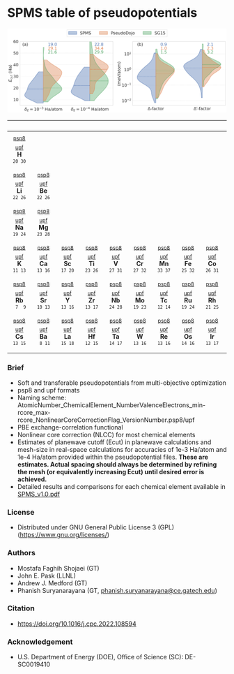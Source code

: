 # SPMS table of pseudopotentials

[![](SPMS_Comparison.png)](SPMS_v1.0.pdf)

|&nbsp;&nbsp;&nbsp;&nbsp;&nbsp;&nbsp;&nbsp;&nbsp;&nbsp;&nbsp;&nbsp;|&nbsp;&nbsp;&nbsp;&nbsp;&nbsp;&nbsp;&nbsp;&nbsp;&nbsp;&nbsp;&nbsp;|&nbsp;&nbsp;&nbsp;&nbsp;&nbsp;&nbsp;&nbsp;&nbsp;&nbsp;&nbsp;&nbsp;|&nbsp;&nbsp;&nbsp;&nbsp;&nbsp;&nbsp;&nbsp;&nbsp;&nbsp;&nbsp;&nbsp;|&nbsp;&nbsp;&nbsp;&nbsp;&nbsp;&nbsp;&nbsp;&nbsp;&nbsp;&nbsp;&nbsp;|&nbsp;&nbsp;&nbsp;&nbsp;&nbsp;&nbsp;&nbsp;&nbsp;&nbsp;&nbsp;&nbsp;|&nbsp;&nbsp;&nbsp;&nbsp;&nbsp;&nbsp;&nbsp;&nbsp;&nbsp;&nbsp;&nbsp;|&nbsp;&nbsp;&nbsp;&nbsp;&nbsp;&nbsp;&nbsp;&nbsp;&nbsp;&nbsp;&nbsp;|&nbsp;&nbsp;&nbsp;&nbsp;&nbsp;&nbsp;&nbsp;&nbsp;&nbsp;&nbsp;&nbsp;|&nbsp;&nbsp;&nbsp;&nbsp;&nbsp;&nbsp;&nbsp;&nbsp;&nbsp;&nbsp;&nbsp;|&nbsp;&nbsp;&nbsp;&nbsp;&nbsp;&nbsp;&nbsp;&nbsp;&nbsp;&nbsp;&nbsp;|&nbsp;&nbsp;&nbsp;&nbsp;&nbsp;&nbsp;&nbsp;&nbsp;&nbsp;&nbsp;&nbsp;|&nbsp;&nbsp;&nbsp;&nbsp;&nbsp;&nbsp;&nbsp;&nbsp;&nbsp;&nbsp;&nbsp;|&nbsp;&nbsp;&nbsp;&nbsp;&nbsp;&nbsp;&nbsp;&nbsp;&nbsp;&nbsp;&nbsp;|&nbsp;&nbsp;&nbsp;&nbsp;&nbsp;&nbsp;&nbsp;&nbsp;&nbsp;&nbsp;&nbsp;|&nbsp;&nbsp;&nbsp;&nbsp;&nbsp;&nbsp;&nbsp;&nbsp;&nbsp;&nbsp;&nbsp;|&nbsp;&nbsp;&nbsp;&nbsp;&nbsp;&nbsp;&nbsp;&nbsp;&nbsp;&nbsp;&nbsp;|&nbsp;&nbsp;&nbsp;&nbsp;&nbsp;&nbsp;&nbsp;&nbsp;&nbsp;&nbsp;&nbsp;|
|:-:|:-:|:-:|:-:|:-:|:-:|:-:|:-:|:-:|:-:|:-:|:-:|:-:|:-:|:-:|:-:|:-:|:-:|
|<sub>[psp8](psp8/01_H_1_1.0_1.0_pbe_v1.0.psp8)</sub> <sub>[upf](upf/01_H_1_1.0_1.0_pbe_v1.0.upf)</sub><br>**H**<br><sup>`20 30`</sup>|||||||||||||||||<sub>[psp8](psp8/02_He_2_1.1_1.2_pbe_v1.0.psp8)</sub> <sub>[upf](upf/02_He_2_1.1_1.2_pbe_v1.0.upf)</sub><br>**He**<br><sup>`27 32`</sup>|
|<sub>[psp8](psp8/03_Li_3_1.6_1.6_pbe_v1.0.psp8)</sub> <sub>[upf](upf/03_Li_3_1.6_1.6_pbe_v1.0.upf)</sub><br>**Li**<br><sup>`22 26`</sup>|<sub>[psp8](psp8/04_Be_4_1.8_1.9_pbe_v1.0.psp8)</sub> <sub>[upf](upf/04_Be_4_1.8_1.9_pbe_v1.0.upf)</sub><br>**Be**<br><sup>`22 26`</sup>|||||||||||<sub>[psp8](psp8/05_B_3_1.5_1.7_pbe_n_v1.0.psp8)</sub> <sub>[upf](upf/05_B_3_1.5_1.7_pbe_n_v1.0.upf)</sub><br>**B**<br><sup>`22 29`</sup>|<sub>[psp8](psp8/06_C_4_1.2_1.2_pbe_n_v1.0.psp8)</sub> <sub>[upf](upf/06_C_4_1.2_1.2_pbe_n_v1.0.upf)</sub><br>**C**<br><sup>`31 38`</sup>|<sub>[psp8](psp8/07_N_5_1.2_1.4_pbe_n_v1.0.psp8)</sub> <sub>[upf](upf/07_N_5_1.2_1.4_pbe_n_v1.0.upf)</sub><br>**N**<br><sup>`32 38`</sup>|<sub>[psp8](psp8/08_O_6_1.2_1.4_pbe_n_v1.0.psp8)</sub> <sub>[upf](upf/08_O_6_1.2_1.4_pbe_n_v1.0.upf)</sub><br>**O**<br><sup>`34 38`</sup>|<sub>[psp8](psp8/09_F_7_1.5_1.5_pbe_n_v1.0.psp8)</sub> <sub>[upf](upf/09_F_7_1.5_1.5_pbe_n_v1.0.upf)</sub><br>**F**<br><sup>`33 37`</sup>|<sub>[psp8](psp8/10_Ne_8_1.4_1.8_pbe_v1.0.psp8)</sub> <sub>[upf](upf/10_Ne_8_1.4_1.8_pbe_v1.0.upf)</sub><br>**Ne**<br><sup>`24 28`</sup>|
|<sub>[psp8](psp8/11_Na_9_1.8_2.2_pbe_v1.0.psp8)</sub> <sub>[upf](upf/11_Na_9_1.8_2.2_pbe_v1.0.upf)</sub><br>**Na**<br><sup>`19 24`</sup>|<sub>[psp8](psp8/12_Mg_10_1.9_2.0_pbe_v1.0.psp8)</sub> <sub>[upf](upf/12_Mg_10_1.9_2.0_pbe_v1.0.upf)</sub><br>**Mg**<br><sup>`23 28`</sup>|||||||||||<sub>[psp8](psp8/13_Al_3_1.9_1.9_pbe_n_v1.0.psp8)</sub> <sub>[upf](upf/13_Al_3_1.9_1.9_pbe_n_v1.0.upf)</sub><br>**Al**<br><sup>` 9 14`</sup>|<sub>[psp8](psp8/14_Si_4_1.9_1.9_pbe_n_v1.0.psp8)</sub> <sub>[upf](upf/14_Si_4_1.9_1.9_pbe_n_v1.0.upf)</sub><br>**Si**<br><sup>` 9 15`</sup>|<sub>[psp8](psp8/15_P_5_1.8_1.9_pbe_n_v1.0.psp8)</sub> <sub>[upf](upf/15_P_5_1.8_1.9_pbe_n_v1.0.upf)</sub><br>**P**<br><sup>`13 17`</sup>|<sub>[psp8](psp8/16_S_6_1.8_1.9_pbe_n_v1.0.psp8)</sub> <sub>[upf](upf/16_S_6_1.8_1.9_pbe_n_v1.0.upf)</sub><br>**S**<br><sup>`15 20`</sup>|<sub>[psp8](psp8/17_Cl_7_1.9_1.9_pbe_n_v1.0.psp8)</sub> <sub>[upf](upf/17_Cl_7_1.9_1.9_pbe_n_v1.0.upf)</sub><br>**Cl**<br><sup>`16 20`</sup>|<sub>[psp8](psp8/18_Ar_8_1.8_1.9_pbe_n_v1.0.psp8)</sub> <sub>[upf](upf/18_Ar_8_1.8_1.9_pbe_n_v1.0.upf)</sub><br>**Ar**<br><sup>`14 19`</sup>|
|<sub>[psp8](psp8/19_K_9_2.2_2.7_pbe_n_v1.0.psp8)</sub> <sub>[upf](upf/19_K_9_2.2_2.7_pbe_n_v1.0.upf)</sub><br>**K**<br><sup>`11 13`</sup>|<sub>[psp8](psp8/20_Ca_10_2.3_2.7_pbe_n_v1.0.psp8)</sub> <sub>[upf](upf/20_Ca_10_2.3_2.7_pbe_n_v1.0.upf)</sub><br>**Ca**<br><sup>`13 16`</sup>|<sub>[psp8](psp8/21_Sc_11_2.4_2.5_pbe_n_v1.0.psp8)</sub> <sub>[upf](upf/21_Sc_11_2.4_2.5_pbe_n_v1.0.upf)</sub><br>**Sc**<br><sup>`17 20`</sup>|<sub>[psp8](psp8/22_Ti_12_2.0_2.8_pbe_n_v1.0.psp8)</sub> <sub>[upf](upf/22_Ti_12_2.0_2.8_pbe_n_v1.0.upf)</sub><br>**Ti**<br><sup>`23 26`</sup>|<sub>[psp8](psp8/23_V_13_1.6_1.9_pbe_n_v1.0.psp8)</sub> <sub>[upf](upf/23_V_13_1.6_1.9_pbe_n_v1.0.upf)</sub><br>**V**<br><sup>`27 31`</sup>|<sub>[psp8](psp8/24_Cr_14_1.7_2.1_pbe_n_v1.0.psp8)</sub> <sub>[upf](upf/24_Cr_14_1.7_2.1_pbe_n_v1.0.upf)</sub><br>**Cr**<br><sup>`27 32`</sup>|<sub>[psp8](psp8/25_Mn_15_1.8_2.3_pbe_n_v1.0.psp8)</sub> <sub>[upf](upf/25_Mn_15_1.8_2.3_pbe_n_v1.0.upf)</sub><br>**Mn**<br><sup>`33 37`</sup>|<sub>[psp8](psp8/26_Fe_16_2.0_2.5_pbe_n_v1.0.psp8)</sub> <sub>[upf](upf/26_Fe_16_2.0_2.5_pbe_n_v1.0.upf)</sub><br>**Fe**<br><sup>`25 32`</sup>|<sub>[psp8](psp8/27_Co_17_1.6_2.2_pbe_n_v1.0.psp8)</sub> <sub>[upf](upf/27_Co_17_1.6_2.2_pbe_n_v1.0.upf)</sub><br>**Co**<br><sup>`26 31`</sup>|<sub>[psp8](psp8/28_Ni_18_1.7_2.2_pbe_n_v1.0.psp8)</sub> <sub>[upf](upf/28_Ni_18_1.7_2.2_pbe_n_v1.0.upf)</sub><br>**Ni**<br><sup>`29 34`</sup>|<sub>[psp8](psp8/29_Cu_19_1.7_1.9_pbe_n_v1.0.psp8)</sub> <sub>[upf](upf/29_Cu_19_1.7_1.9_pbe_n_v1.0.upf)</sub><br>**Cu**<br><sup>`32 35`</sup>|<sub>[psp8](psp8/30_Zn_20_1.9_2.3_pbe_n_v1.0.psp8)</sub> <sub>[upf](upf/30_Zn_20_1.9_2.3_pbe_n_v1.0.upf)</sub><br>**Zn**<br><sup>`27 30`</sup>|<sub>[psp8](psp8/31_Ga_13_1.9_2.4_pbe_n_v1.0.psp8)</sub> <sub>[upf](upf/31_Ga_13_1.9_2.4_pbe_n_v1.0.upf)</sub><br>**Ga**<br><sup>`29 34`</sup>|<sub>[psp8](psp8/32_Ge_14_2.2_2.3_pbe_n_v1.0.psp8)</sub> <sub>[upf](upf/32_Ge_14_2.2_2.3_pbe_n_v1.0.upf)</sub><br>**Ge**<br><sup>`22 25`</sup>|<sub>[psp8](psp8/33_As_15_1.8_2.1_pbe_n_v1.0.psp8)</sub> <sub>[upf](upf/33_As_15_1.8_2.1_pbe_n_v1.0.upf)</sub><br>**As**<br><sup>`27 30`</sup>|<sub>[psp8](psp8/34_Se_16_1.9_2.1_pbe_n_v1.0.psp8)</sub> <sub>[upf](upf/34_Se_16_1.9_2.1_pbe_n_v1.0.upf)</sub><br>**Se**<br><sup>`27 30`</sup>|<sub>[psp8](psp8/35_Br_7_2.1_2.2_pbe_n_v1.0.psp8)</sub> <sub>[upf](upf/35_Br_7_2.1_2.2_pbe_n_v1.0.upf)</sub><br>**Br**<br><sup>`11 14`</sup>|<sub>[psp8](psp8/36_Kr_8_1.7_2.3_pbe_n_v1.0.psp8)</sub> <sub>[upf](upf/36_Kr_8_1.7_2.3_pbe_n_v1.0.upf)</sub><br>**Kr**<br><sup>`19 22`</sup>|
|<sub>[psp8](psp8/37_Rb_9_2.8_3.3_pbe_n_v1.0.psp8)</sub> <sub>[upf](upf/37_Rb_9_2.8_3.3_pbe_n_v1.0.upf)</sub><br>**Rb**<br><sup>` 7  9`</sup>|<sub>[psp8](psp8/38_Sr_10_2.3_2.5_pbe_n_v1.0.psp8)</sub> <sub>[upf](upf/38_Sr_10_2.3_2.5_pbe_n_v1.0.upf)</sub><br>**Sr**<br><sup>`10 13`</sup>|<sub>[psp8](psp8/39_Y_11_2.1_2.4_pbe_n_v1.0.psp8)</sub> <sub>[upf](upf/39_Y_11_2.1_2.4_pbe_n_v1.0.upf)</sub><br>**Y**<br><sup>`13 16`</sup>|<sub>[psp8](psp8/40_Zr_12_2.0_2.5_pbe_n_v1.0.psp8)</sub> <sub>[upf](upf/40_Zr_12_2.0_2.5_pbe_n_v1.0.upf)</sub><br>**Zr**<br><sup>`13 17`</sup>|<sub>[psp8](psp8/41_Nb_13_1.5_1.7_pbe_n_v1.0.psp8)</sub> <sub>[upf](upf/41_Nb_13_1.5_1.7_pbe_n_v1.0.upf)</sub><br>**Nb**<br><sup>`24 28`</sup>|<sub>[psp8](psp8/42_Mo_14_2.0_2.6_pbe_n_v1.0.psp8)</sub> <sub>[upf](upf/42_Mo_14_2.0_2.6_pbe_n_v1.0.upf)</sub><br>**Mo**<br><sup>`19 23`</sup>|<sub>[psp8](psp8/43_Tc_15_2.4_2.8_pbe_n_v1.0.psp8)</sub> <sub>[upf](upf/43_Tc_15_2.4_2.8_pbe_n_v1.0.upf)</sub><br>**Tc**<br><sup>`12 14`</sup>|<sub>[psp8](psp8/44_Ru_16_2.3_2.5_pbe_n_v1.0.psp8)</sub> <sub>[upf](upf/44_Ru_16_2.3_2.5_pbe_n_v1.0.upf)</sub><br>**Ru**<br><sup>`19 24`</sup>|<sub>[psp8](psp8/45_Rh_17_1.9_2.4_pbe_n_v1.0.psp8)</sub> <sub>[upf](upf/45_Rh_17_1.9_2.4_pbe_n_v1.0.upf)</sub><br>**Rh**<br><sup>`21 25`</sup>|<sub>[psp8](psp8/46_Pd_18_1.9_2.2_pbe_n_v1.0.psp8)</sub> <sub>[upf](upf/46_Pd_18_1.9_2.2_pbe_n_v1.0.upf)</sub><br>**Pd**<br><sup>`21 24`</sup>|<sub>[psp8](psp8/47_Ag_19_1.9_2.5_pbe_n_v1.0.psp8)</sub> <sub>[upf](upf/47_Ag_19_1.9_2.5_pbe_n_v1.0.upf)</sub><br>**Ag**<br><sup>`18 22`</sup>|<sub>[psp8](psp8/48_Cd_20_2.2_2.3_pbe_n_v1.0.psp8)</sub> <sub>[upf](upf/48_Cd_20_2.2_2.3_pbe_n_v1.0.upf)</sub><br>**Cd**<br><sup>`19 24`</sup>|<sub>[psp8](psp8/49_In_13_2.5_3.1_pbe_n_v1.0.psp8)</sub> <sub>[upf](upf/49_In_13_2.5_3.1_pbe_n_v1.0.upf)</sub><br>**In**<br><sup>`17 20`</sup>|<sub>[psp8](psp8/50_Sn_14_2.5_3.0_pbe_n_v1.0.psp8)</sub> <sub>[upf](upf/50_Sn_14_2.5_3.0_pbe_n_v1.0.upf)</sub><br>**Sn**<br><sup>`16 18`</sup>|<sub>[psp8](psp8/51_Sb_15_2.3_2.4_pbe_n_v1.0.psp8)</sub> <sub>[upf](upf/51_Sb_15_2.3_2.4_pbe_n_v1.0.upf)</sub><br>**Sb**<br><sup>`22 24`</sup>|<sub>[psp8](psp8/52_Te_16_2.3_2.3_pbe_n_v1.0.psp8)</sub> <sub>[upf](upf/52_Te_16_2.3_2.3_pbe_n_v1.0.upf)</sub><br>**Te**<br><sup>`22 25`</sup>|<sub>[psp8](psp8/53_I_7_2.3_2.5_pbe_n_v1.0.psp8)</sub> <sub>[upf](upf/53_I_7_2.3_2.5_pbe_n_v1.0.upf)</sub><br>**I**<br><sup>` 9 14`</sup>|<sub>[psp8](psp8/54_Xe_8_2.5_2.5_pbe_n_v1.0.psp8)</sub> <sub>[upf](upf/54_Xe_8_2.5_2.5_pbe_n_v1.0.upf)</sub><br>**Xe**<br><sup>`10 12`</sup>|
|<sub>[psp8](psp8/55_Cs_9_2.2_2.5_pbe_n_v1.0.psp8)</sub> <sub>[upf](upf/55_Cs_9_2.2_2.5_pbe_n_v1.0.upf)</sub><br>**Cs**<br><sup>`13 15`</sup>|<sub>[psp8](psp8/56_Ba_10_2.8_2.8_pbe_n_v1.0.psp8)</sub> <sub>[upf](upf/56_Ba_10_2.8_2.8_pbe_n_v1.0.upf)</sub><br>**Ba**<br><sup>` 8 11`</sup>|<sub>[psp8](psp8/57_La_11_2.5_2.8_pbe_n_v1.0.psp8)</sub> <sub>[upf](upf/57_La_11_2.5_2.8_pbe_n_v1.0.upf)</sub><br>**La**<br><sup>`15 18`</sup>|<sub>[psp8](psp8/72_Hf_12_2.3_3.0_pbe_n_v1.0.psp8)</sub> <sub>[upf](upf/72_Hf_12_2.3_3.0_pbe_n_v1.0.upf)</sub><br>**Hf**<br><sup>`12 15`</sup>|<sub>[psp8](psp8/73_Ta_13_2.2_2.6_pbe_n_v1.0.psp8)</sub> <sub>[upf](upf/73_Ta_13_2.2_2.6_pbe_n_v1.0.upf)</sub><br>**Ta**<br><sup>`14 17`</sup>|<sub>[psp8](psp8/74_W_14_2.3_2.5_pbe_n_v1.0.psp8)</sub> <sub>[upf](upf/74_W_14_2.3_2.5_pbe_n_v1.0.upf)</sub><br>**W**<br><sup>`13 16`</sup>|<sub>[psp8](psp8/75_Re_15_2.4_2.6_pbe_n_v1.0.psp8)</sub> <sub>[upf](upf/75_Re_15_2.4_2.6_pbe_n_v1.0.upf)</sub><br>**Re**<br><sup>`13 16`</sup>|<sub>[psp8](psp8/76_Os_16_2.7_2.7_pbe_n_v1.0.psp8)</sub> <sub>[upf](upf/76_Os_16_2.7_2.7_pbe_n_v1.0.upf)</sub><br>**Os**<br><sup>`14 16`</sup>|<sub>[psp8](psp8/77_Ir_17_2.5_2.6_pbe_n_v1.0.psp8)</sub> <sub>[upf](upf/77_Ir_17_2.5_2.6_pbe_n_v1.0.upf)</sub><br>**Ir**<br><sup>`13 17`</sup>|<sub>[psp8](psp8/78_Pt_18_2.2_2.4_pbe_n_v1.0.psp8)</sub> <sub>[upf](upf/78_Pt_18_2.2_2.4_pbe_n_v1.0.upf)</sub><br>**Pt**<br><sup>`17 21`</sup>|<sub>[psp8](psp8/79_Au_19_2.4_2.5_pbe_n_v1.0.psp8)</sub> <sub>[upf](upf/79_Au_19_2.4_2.5_pbe_n_v1.0.upf)</sub><br>**Au**<br><sup>`16 19`</sup>|<sub>[psp8](psp8/80_Hg_20_1.9_2.5_pbe_n_v1.0.psp8)</sub> <sub>[upf](upf/80_Hg_20_1.9_2.5_pbe_n_v1.0.upf)</sub><br>**Hg**<br><sup>`20 23`</sup>|<sub>[psp8](psp8/81_Tl_13_3.0_3.2_pbe_n_v1.0.psp8)</sub> <sub>[upf](upf/81_Tl_13_3.0_3.2_pbe_n_v1.0.upf)</sub><br>**Tl**<br><sup>`12 14`</sup>|<sub>[psp8](psp8/82_Pb_14_3.0_3.1_pbe_n_v1.0.psp8)</sub> <sub>[upf](upf/82_Pb_14_3.0_3.1_pbe_n_v1.0.upf)</sub><br>**Pb**<br><sup>`12 14`</sup>|<sub>[psp8](psp8/83_Bi_15_2.4_2.8_pbe_n_v1.0.psp8)</sub> <sub>[upf](upf/83_Bi_15_2.4_2.8_pbe_n_v1.0.upf)</sub><br>**Bi**<br><sup>`14 19`</sup>||||
|||||||||||||||||||

### Brief
* Soft and transferable pseudopotentials from multi-objective optimization
* psp8 and upf formats
* Naming scheme: AtomicNumber_ChemicalElement_NumberValenceElectrons_min-rcore_max-rcore_NonlinearCoreCorrectionFlag_VersionNumber.psp8/upf
* PBE exchange-correlation functional
* Nonlinear core correction (NLCC) for most chemical elements
* Estimates of planewave cutoff (Ecut) in planewave calculations and mesh-size in real-space calculations for accuracies of 1e-3 Ha/atom and 1e-4 Ha/atom provided within the pseudopotential files. **These are estimates. Actual spacing should always be determined by refining the mesh (or equivalently increasing Ecut) until desired error is achieved.**
* Detailed results and comparisons for each chemical element available in [SPMS_v1.0.pdf](SPMS_v1.0.pdf)

### License
* Distributed under GNU General Public License 3 (GPL) (https://www.gnu.org/licenses/)

### Authors
* Mostafa Faghih Shojaei (GT)
* John E. Pask (LLNL)
* Andrew J. Medford (GT)
* Phanish Suryanarayana (GT, phanish.suryanarayana@ce.gatech.edu)

### Citation
* https://doi.org/10.1016/j.cpc.2022.108594

### Acknowledgement
* U.S. Department of Energy (DOE), Office of Science (SC): DE-SC0019410

